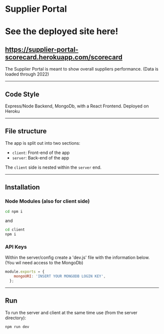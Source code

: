 # Supplier Portal

# See the deployed site here!
 
## https://supplier-portal-scorecard.herokuapp.com/scorecard
 
The Supplier Portal is meant to show overall suppliers performance. (Data is loaded through 2022)
 
---
 
## Code Style
 
Express/Node Backend, MongoDb, with a React Frontend. Deployed on Heroku
 
---
 
## File structure
 
The app is split out into two sections:
- `client`: Front-end of the app
- `server`: Back-end of the app
 
The `client` side is nested within the `server` end.
 
---
 
## Installation
 
### Node Modules (also for client side)
 
```bash
cd npm i
```
and
```bash
cd client
npm i
```
 
### API Keys
 
Within the server/config create a 'dev.js' file with the information below. (You wil need access to the MongoDb)
 
```javascript
module.exports = {
    mongoURI: 'INSERT YOUR MONGODB LOGIN KEY',
  };
```
 
---
 
## Run
 
To run the server and client at the same time use (from the server directory):
 
```bash
npm run dev
```
 